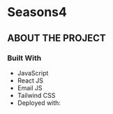 # Seasons4

## ABOUT THE PROJECT 
### Built With
- JavaScript
- React JS
- Email JS
- Tailwind CSS
- Deployed with: 